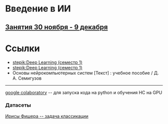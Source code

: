 # Введение в ИИ

## [Занятия 30 ноября - 9 декабря](https://github.com/ivtipm/ML/blob/main/dist2020/lessons.md)


# Ссылки
- [stepik:Deep Learning (семестр 1)](https://stepik.org/course/65389/syllabus)
- [stepik:Deep Learning (семестр 1)](https://stepik.org/course/65855/syllabus)
- Основы нейрокомпьютерных систем [Текст] : учебное пособие / Д. А. Семигузов

***
[google colaboratory](https://colab.research.google.com) -- для запуска кода на python и обучения НС на GPU

### Датасеты
[Ирисы Фишера -- задача классикации](https://archive.ics.uci.edu/ml/datasets/iris)
